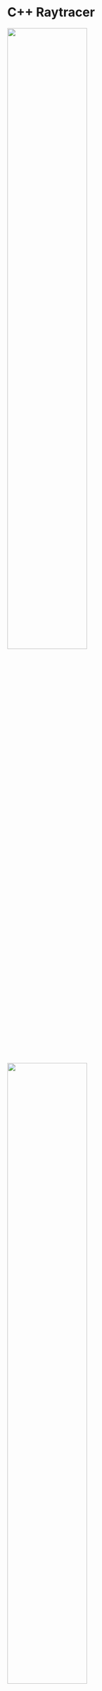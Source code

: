 # C++ Raytracer
<image src="./render/result.png" width="60%">
<image src="./render/result1.gif" width="60%">

## Authors
- Alessandro Gobbetti
- Albert Cerfeda

